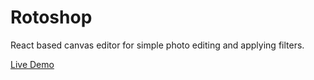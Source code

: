 # Rotoshop

React based canvas editor for simple photo editing and applying filters.

[Live Demo](https://ayush-srtv.github.io/rotoshop/)
